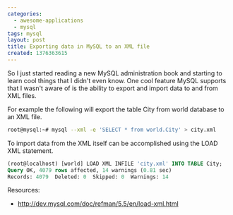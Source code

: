 ```yaml
---
categories:
  - awesome-applications
  - mysql
tags: mysql
layout: post
title: Exporting data in MySQL to an XML file
created: 1376363615
---
```


So I just started reading a new MySQL administration book and starting to learn cool things that I didn't even know. One cool feature MySQL supports that I wasn't aware of is the ability to export and import data to and from XML files.

For example the following will export the table City from world database to an XML file.
 
```bash
root@mysql:~# mysql --xml -e 'SELECT * from world.City' > city.xml
```

To import data from the XML itself can be accomplished using the LOAD XML statement.

```sql
(root@localhost) [world] LOAD XML INFILE 'city.xml' INTO TABLE City;
Query OK, 4079 rows affected, 14 warnings (0.81 sec)
Records: 4079  Deleted: 0  Skipped: 0  Warnings: 14
```

Resources:

* <a href="http://dev.mysql.com/doc/refman/5.5/en/load-xml.html" target="_blank">http://dev.mysql.com/doc/refman/5.5/en/load-xml.html</a>
